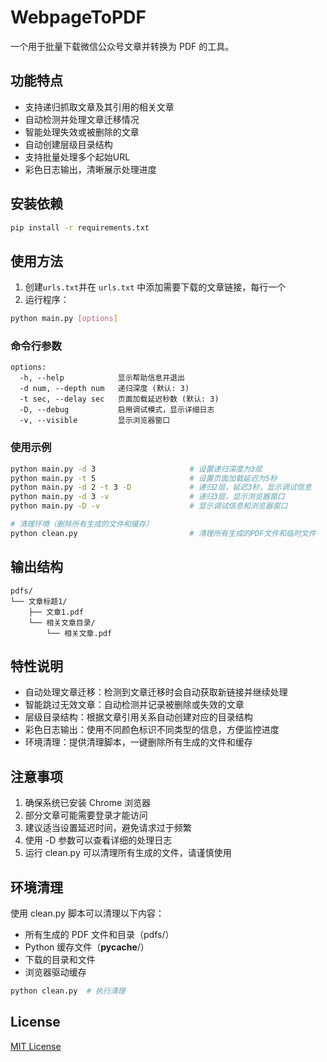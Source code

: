 # WebpageToPDF

一个用于批量下载微信公众号文章并转换为 PDF 的工具。

## 功能特点

- 支持递归抓取文章及其引用的相关文章
- 自动检测并处理文章迁移情况
- 智能处理失效或被删除的文章
- 自动创建层级目录结构
- 支持批量处理多个起始URL
- 彩色日志输出，清晰展示处理进度

## 安装依赖

```bash
pip install -r requirements.txt
```

## 使用方法

1. 创建`urls.txt`并在 `urls.txt` 中添加需要下载的文章链接，每行一个
2. 运行程序：

```bash
python main.py [options]
```

### 命令行参数

```
options:
  -h, --help            显示帮助信息并退出
  -d num, --depth num   递归深度 (默认: 3)
  -t sec, --delay sec   页面加载延迟秒数 (默认: 3)
  -D, --debug           启用调试模式，显示详细日志
  -v, --visible         显示浏览器窗口
```

### 使用示例

```bash
python main.py -d 3                     # 设置递归深度为3层
python main.py -t 5                     # 设置页面加载延迟为5秒
python main.py -d 2 -t 3 -D             # 递归2层，延迟3秒，显示调试信息
python main.py -d 3 -v                  # 递归3层，显示浏览器窗口
python main.py -D -v                    # 显示调试信息和浏览器窗口

# 清理环境（删除所有生成的文件和缓存）
python clean.py                         # 清理所有生成的PDF文件和临时文件
```

## 输出结构

```
pdfs/
└── 文章标题1/
    ├── 文章1.pdf
    └── 相关文章目录/
        └── 相关文章.pdf
```

## 特性说明

- 自动处理文章迁移：检测到文章迁移时会自动获取新链接并继续处理
- 智能跳过无效文章：自动检测并记录被删除或失效的文章
- 层级目录结构：根据文章引用关系自动创建对应的目录结构
- 彩色日志输出：使用不同颜色标识不同类型的信息，方便监控进度
- 环境清理：提供清理脚本，一键删除所有生成的文件和缓存

## 注意事项

1. 确保系统已安装 Chrome 浏览器
2. 部分文章可能需要登录才能访问
3. 建议适当设置延迟时间，避免请求过于频繁
4. 使用 -D 参数可以查看详细的处理日志
5. 运行 clean.py 可以清理所有生成的文件，请谨慎使用

## 环境清理

使用 clean.py 脚本可以清理以下内容：
- 所有生成的 PDF 文件和目录（pdfs/）
- Python 缓存文件（__pycache__/）
- 下载的目录和文件
- 浏览器驱动缓存

```bash
python clean.py  # 执行清理
```

## License

[MIT License](LICENSE)